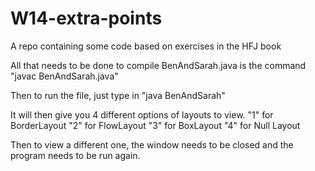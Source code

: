 W14-extra-points
=================================================

A repo containing some code based on exercises in the HFJ book

All that needs to be done to compile BenAndSarah.java is the command 
"javac BenAndSarah.java" 

Then to run the file, just type in
"java BenAndSarah"

It will then give you 4 different options of layouts to view.
"1" for BorderLayout
"2" for FlowLayout
"3" for BoxLayout
"4" for Null Layout

Then to view a different one, the window needs to be closed and the program
needs to be run again.